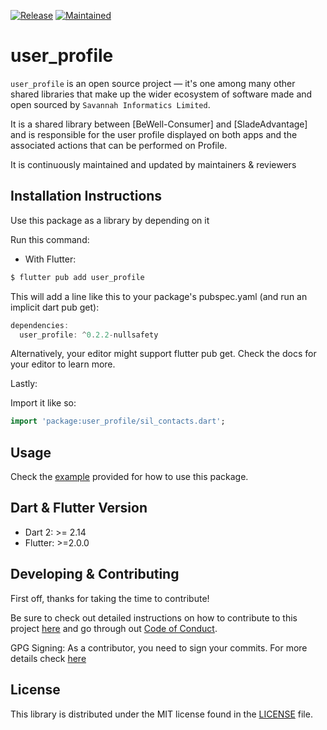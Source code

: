 [![Release](https://img.shields.io/badge/PreRelease-^0.2.2-success.svg?style=for-the-badge)](https://shields.io/)
[![Maintained](https://img.shields.io/badge/Maintained-Actively-informational.svg?style=for-the-badge)](https://shields.io/)

# user_profile

`user_profile` is an open source project &mdash; it's one among many other shared libraries that make up the wider ecosystem of software made and open sourced by `Savannah Informatics Limited`.

It is a shared library between [BeWell-Consumer] and [SladeAdvantage] and is responsible for the user profile displayed on both apps and the associated actions that can be performed on Profile.

It is continuously maintained and updated by maintainers & reviewers

## Installation Instructions

Use this package as a library by depending on it

Run this command:

- With Flutter:

```dart
$ flutter pub add user_profile
```

This will add a line like this to your package's pubspec.yaml (and run an implicit dart pub get):

```dart
dependencies:
  user_profile: ^0.2.2-nullsafety
```

Alternatively, your editor might support flutter pub get. Check the docs for your editor to learn more.

Lastly:

Import it like so:

```dart
import 'package:user_profile/sil_contacts.dart';
```


## Usage

Check the [example](https://github.com/savannahghi/user_profile/blob/main/example/main.dart) provided for how to use this package.

## Dart & Flutter Version

- Dart 2: >= 2.14
- Flutter: >=2.0.0

## Developing & Contributing

First off, thanks for taking the time to contribute!

Be sure to check out detailed instructions on how to contribute to this project [here](https://github.com/savannahghi/user_profile/blob/main/CONTRIBUTING.md) and go through out [Code of Conduct](https://github.com/savannahghi/user_profile/blob/main/CONTRIBUTING.md).

GPG Signing: 
As a contributor, you need to sign your commits. For more details check [here](https://docs.github.com/en/github/authenticating-to-github/managing-commit-signature-verification/signing-commits)

## License

This library is distributed under the MIT license found in the [LICENSE](https://github.com/savannahghi/user_profile/blob/main/LICENSE) file.